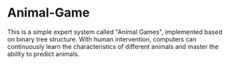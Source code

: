 # Animal-Game
This is a simple expert system called "Animal Games", implemented based on binary tree structure. With human intervention, computers can continuously learn the characteristics of different animals and master the ability to predict animals.
